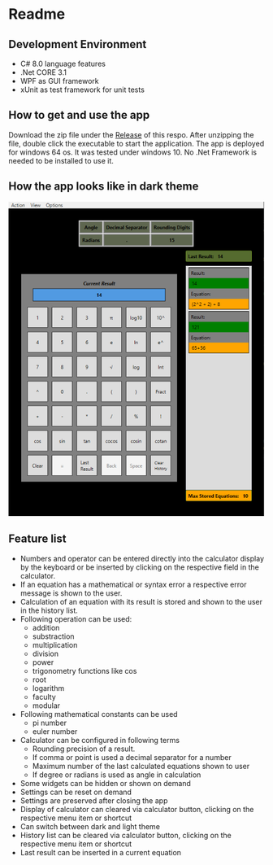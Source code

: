 # Readme

## Development Environment

* C# 8.0 language features
* .Net CORE 3.1
* WPF as GUI framework
* xUnit as test framework for unit tests

## How to get and use the app

Download the zip file under the [Release](https://github.com/BoolPurist/SimpCalc/releases)  of this respo.
After unzipping the file, double click the executable to start the application.
The app is deployed for windows 64 os. It was tested under windows 10. No .Net Framework is needed to be installed to use it.

## How the app looks like in dark theme

![How the app looks like](./ReadmePictures/ExampleOfApp.png)

## Feature list

* Numbers and operator can be entered directly into the calculator display by the keyboard or be inserted by clicking on the respective field in the calculator.
* If an equation has a mathematical or syntax error a respective error message is shown to the user.
* Calculation of an equation with its result is stored and shown to the user in the history list.
* Following operation can be used:
  * addition
  * substraction
  * multiplication
  * division
  * power
  * trigonometry functions like cos 
  * root
  * logarithm
  * faculty  
  * modular
* Following mathematical constants can be used
  * pi number
  * euler number
* Calculator can be configured in following terms
  * Rounding precision of a result.
  * If comma or point is used a decimal separator for a number
  * Maximum number of the last calculated equations shown to user
  * If degree or radians is used as angle in calculation
* Some widgets can be hidden or shown on demand
* Settings can be reset on demand
* Settings are preserved after closing the app
* Display of calculator can cleared via calculator button, clicking on the respective menu item or shortcut
* Can switch between dark and light theme
* History list can be cleared via calculator button, clicking on the respective menu item or shortcut
* Last result can be inserted in a current equation
